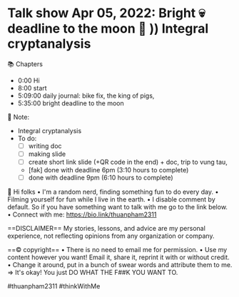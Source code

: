# Talk show Apr 05, 2022: Bright 💀 deadline to the moon 🌙 )) Integral cryptanalysis

📚 Chapters

- 0:00 Hi
- 8:00 start
- 5:09:00 daily journal: bike fix, the king of pigs,
- 5:35:00 bright deadline to the moon

📓 Note:

- Integral cryptanalysis
- To do:
  - [ ] writing doc
  - [ ] making slide
  - [ ] create short link slide (+QR code in the end) + doc, trip to vung tau,
  - [fak] done with deadline 6pm (3:10 hours to complete)
  - [ ] done with deadline 9pm (6:10 hours to complete)

👋 Hi folks
• I'm a random nerd, finding something fun to do every day.
• Filming yourself for fun while I live in the earth.
• I disable comment by default. So if you have something want to talk with me go to the link below.
• Connect with me: https://bio.link/thuanpham2311

==DISCLAIMER==
My stories, lessons, and advice are my personal experience, not reflecting opinions from any organization or company.

==© copyright==
• There is no need to email me for permission.
• Use my content however you want! Email it, share it, reprint it with or without credit.
• Change it around, put in a bunch of swear words and attribute them to me.
⇒ It's okay! You just DO WHAT THE F##K YOU WANT TO.

#thuanpham2311 #thinkWithMe
